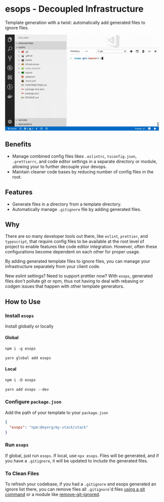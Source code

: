 # esops - Decoupled Infrastructure

Template generation with a twist: automatically add generated files to ignore files.

![ ](./assets/esops-demo.gif)

## Benefits

- Manage combined config files likes `.eslintrc`, `tsconfig.json`, `.prettierrc`, and code editor settings in a separate directory or module, allowing your to further decouple your devops.
- Maintain cleaner code bases by reducing number of config files in the root.

## Features

- Generate files in a directory from a template directory.
- Automatically manage `.gitignore` file by adding generated files.

## Why

There are so many developer tools out there, like `eslint`, `prettier`, and `typescript`, that require config files to be available at the root level of project to enable features like code editor integration. However, often these configurations become dependent on each other for proper usage.

By adding generated template files to ignore files, you can manage your infrastructure separately from your client code.

New eslint settings? Need to support prettier now? With `esops`, generated files don't pollute git or npm, thus not having to deal with rebasing or codgen issues that happen with other template generators.

## How to Use

### Install `esops`

Install globally or locally

#### Global

`npm i -g esops`

`yarn global add esops`

#### Local

`npm i -D esops`

`yarn add esops --dev`

### Configure `package.json`

Add the path of your template to your `package.json`

```json
{
  "esops": "npm:@myorg/my-stack/stack"
}
```

### Run `esops`

If global, just run `esops`. If local, use `npx esops`. Files will be generated, and if you have a `.gitignore`, it will be updated to include the generated files.

### To Clean Files

To refresh your codebase, if you had a `.gitignore` and esops generated an ignore list there, you can remove files all `.gitignore`'d files [using a git command](https://stackoverflow.com/q/13541615) or a module like [remove-git-ignored](https://www.npmjs.com/package/remove-git-ignored).
